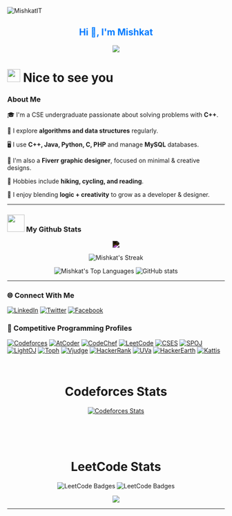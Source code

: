 <p align="left"> <img src="https://komarev.com/ghpvc/?username=MishkatIT&label=Profile%20views&color=0e75b6&style=flat" alt="MishkatIT" /> </p>
<h2 align="center">
  <font color="#007BFF"><b>Hi 👋, I'm Mishkat</b></font>
</h2>
<p align="center">
  <img src="https://readme-typing-svg.herokuapp.com?color=%23007BFF&center=true&vCenter=true&lines=Competitive+Programmer;Freelancer+at+Fiverr;Good+Listener;Self+Learner"><br>
</p>


<h1><img src="https://emojis.slackmojis.com/emojis/images/1531849430/4246/blob-sunglasses.gif?1531849430" width="30"/> Nice to see you </h1>

### About Me

🎓 I'm a CSE undergraduate passionate about solving problems with **C++**.

🧠 I explore **algorithms and data structures** regularly.

🖥️ I use **C++, Java, Python, C, PHP** and manage **MySQL** databases.

🎨 I'm also a **Fiverr graphic designer**, focused on minimal & creative designs.

🌿 Hobbies include **hiking, cycling, and reading**.

🔁 I enjoy blending **logic + creativity** to grow as a developer & designer.

---


### <img src="https://media.giphy.com/media/cj87CxfRtrUifF3Ryk/giphy.gif" width="40"> My Github Stats
<div align="center">
<img src="https://img.shields.io/badge/Profile%20Stats-MishkatIT-success.svg" style="filter: invert(1);" />

![Mishkat's Streak](https://github-readme-streak-stats.herokuapp.com/?user=MishkatIT&theme=gotham_border=true)

![Mishkat's Top Languages](https://github-readme-stats.vercel.app/api/top-langs/?username=MishkatIT&theme=gotham_icons=true&hide_border=true&layout=compact)
![GitHub stats](https://github-readme-stats.vercel.app/api?username=MishkatIT&theme=gotham_icons=true&hide_border=true&layout=compact)
</br>
</div>

---

### 🌐 Connect With Me

[![LinkedIn](https://img.shields.io/badge/LinkedIn-0A66C2?style=flat&logo=linkedin&logoColor=white)](https://www.linkedin.com/in/miskat141/) 
[![Twitter](https://img.shields.io/badge/Twitter-000000?style=flat&logo=x&logoColor=white)](https://twitter.com/miskat141)
[![Facebook](https://img.shields.io/badge/Facebook-0866FF?style=flat&logo=facebook&logoColor=white)](https://www.facebook.com/miskat141/)

### 🧠 Competitive Programming Profiles

[![Codeforces](https://badges.joonhyung.xyz/codeforces/MishkatIT.svg)](https://codeforces.com/profile/MishkatIT)
[![AtCoder](https://cp-logo.vercel.app/atcoder/mishkatit?logo=true)](https://atcoder.jp/users/MishkatIT)
[![CodeChef](https://cp-logo.vercel.app/codechef/mishkatit?logo=true)](https://www.codechef.com/users/mishkatit)
[![LeetCode](https://img.shields.io/badge/-LeetCode-FFA116?style=flat&logo=LeetCode&logoColor=black)](https://leetcode.com/MishkatIT/)
[![CSES](https://img.shields.io/badge/CSES-000000.svg?style=flat-square&logo=css3&logoColor=white)](https://cses.fi/user/165802)
[![SPOJ](https://img.shields.io/badge/SPOJ-000000.svg?style=flat-square&logo=spoj&logoColor=white)](https://www.spoj.com/users/mishkatit)
[![LightOJ](https://img.shields.io/badge/LightOJ-24b9bb.svg?style=flat-square&logo=LightOJ&logoColor=white)](https://lightoj.com/user/mishkatit)
[![Toph](https://img.shields.io/badge/Toph-000000.svg?style=flat-square&logo=toph&logoColor=white)](https://toph.co/u/MishkatIT)
[![Vjudge](https://img.shields.io/badge/Vjudge-000000.svg?style=flat-square&logo=vjudge&logoColor=white)](https://vjudge.net/user/MishkatIT)
[![HackerRank](https://img.shields.io/badge/-Hackerrank-00EA64?style=flat&logo=HackerRank&logoColor=white)](https://www.hackerrank.com/MishkatIT)
[![UVa](https://img.shields.io/badge/UVA-000000.svg?style=flat-square&logo=uva&logoColor=white)](https://uhunt.onlinejudge.org/id/1615470)
[![HackerEarth](https://img.shields.io/badge/HackerEarth-000000.svg?style=flat-square&logo=hackerearth&logoColor=white)](https://www.hackerearth.com/@MishkatIT)
[![Kattis](https://img.shields.io/badge/Kattis-000000.svg?style=flat-square&logo=kattis&logoColor=white)](https://open.kattis.com/users/mishkatit)


<div align="center">
  
<!-- ## <img src="https://art.npanuhin.me/SVG/Codeforces/Codeforces.colored.svg" width="26"/> CodeForces -->

<br>

#  **Codeforces Stats**

[![Codeforces Stats](https://codeforces-readme-stats.vercel.app/api/card?username=mishkatit&force_username=true&show_icons=true&cache_seconds=3600)](https://codeforces.com/profile/mishkatit)


<br>
<br>
<br>



#  **LeetCode Stats**

<img src="https://leetcode-badge-showcase.vercel.app/api?username=mishkatit&theme=light&filter=daily" alt="LeetCode Badges" />
<img src="https://leetcode-badge-showcase.vercel.app/api?username=mishkatit&theme=light&filter=annual" alt="LeetCode Badges" />

![](https://leetcard.jacoblin.cool/mishkatit?ext=heatmap) <!-- use ext=contest to show contest graph, or remove any ext to not show-->

<!-- ![Mishkat's LeetCode statsl](https://leetcode-badge-sage.vercel.app/badge/mishkatit?theme=neutral) -->


</div>

---







